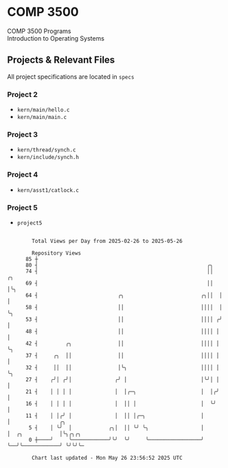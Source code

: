 # COMP 3500
COMP 3500 Programs  
Introduction to Operating Systems  
## Projects & Relevant Files
All project specifications are located in `specs`
### Project 2
- `kern/main/hello.c`
- `kern/main/main.c`
### Project 3
- `kern/thread/synch.c`
- `kern/include/synch.h`
### Project 4
- `kern/asst1/catlock.c`
### Project 5
- `project5`

```

        Total Views per Day from 2025-02-26 to 2025-05-26

        Repository Views
      85 ┼
      80 ┤                                                       ╭╮
      74 ┤                                                       ││  ╭╮
      69 ┤                                                       ││  │╰╮
      64 ┤                          ╭╮                         ╭╮││  │ │
      58 ┤                          ││                         ││││  │ ╰╮
      53 ┤                          ││                         ││││ ╭╯  │
      48 ┤                          ││                         ││││ │   │
      42 ┤         ╭╮               ││                         ││││ │   ╰╮
      37 ┤     ╭╮  ││               ││                         ││││ │    │
      32 ┤     ││  ││               │╰╮                        ││││ │    ╰╮
      27 ┤    ╭╯│ ╭╯│              ╭╯ │                        │╰╯│ │     │
      21 ┤    │ │ │ │              │  │╭─╮                     │  │╭╯     │
      16 ┤    │ │ │ │              │  ││ │                     │  ╰╯      │
      11 ┤    │ │╭╯ │              │  ││ │╭─╮                  │          │                ╭╮
       5 ┤    │ ╰╯  │            ╭╮│  ││ ╰╯ ╰╮                 │          │  ╭╮            │╰╮╭╮╭╮
       0 ┼────╯     ╰────────────╯╰╯  ╰╯     ╰─────────────────╯          ╰──╯╰────────────╯ ╰╯╰╯╰─

        Chart last updated - Mon May 26 23:56:52 2025 UTC
        
```
